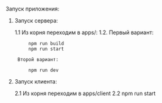 Запуск приложения:

1. Запуск сервера:

    1.1 Из корня переходим в apps/:
    1.2. 
        Первый вариант:

            npm run build
            npm run start

        Второй вариант:
        
            npm run dev

2. Запуск клиента:

    2.1 Из корня переходим в apps/client
    2.2 npm run start
